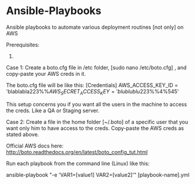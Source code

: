 # Ansible-Playbooks
Ansible playbooks to automate various deployment routines [not only] on AWS 

Prerequisites:

1. 

Case 1:
Create a boto.cfg file in /etc folder, [sudo nano /etc/boto.cfg] , 
and copy-paste your AWS creds in it.

The boto.cfg file will be like this:
[Credentials]
AWS_ACCESS_KEY_ID = 'blablabla223%$%$%$%4%545'
AWS_SECRET_ACCESS_KEY = 'blublublu223%$%$%$%4%545'

This setup concerns you if you want all the users in the machine to access the creds. 
Like a QA or Staging server.

Case 2:
Create a file in the home folder [~/.boto] of a specific user that you want only him to have access to the creds.
Copy-paste the AWS creds as stated above.

Official AWS docs here: http://boto.readthedocs.org/en/latest/boto_config_tut.html


Run each playbook from the command line (Linux) like this:

ansible-playbook "-e 'VAR1=[value1] VAR2=[value2]'" [playbook-name].yml
